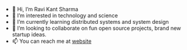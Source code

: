 - 👋 Hi, I’m Ravi Kant Sharma
- 👀 I’m interested in technology and science
- 🌱 I’m currently learning distributed systems and system design
- 💞️ I’m looking to collaborate on fun open source projects, brand new startup ideas.
- 📫 You can reach me at [website](https://ravikaushish.com)

<!---
ravi-kaushish/ravi-kaushish is a ✨ special ✨ repository because its `README.md` (this file) appears on your GitHub profile.
You can click the Preview link to take a look at your changes.
--->
